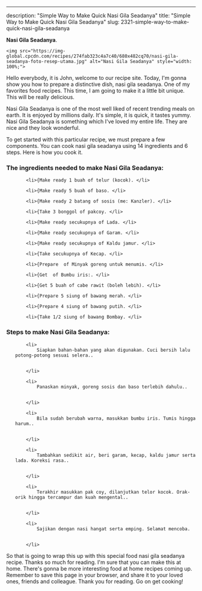 ---
description: "Simple Way to Make Quick Nasi Gila Seadanya"
title: "Simple Way to Make Quick Nasi Gila Seadanya"
slug: 2321-simple-way-to-make-quick-nasi-gila-seadanya

<p>
	<strong>Nasi Gila Seadanya</strong>. 
	
</p>
<p>
	
	<img src="https://img-global.cpcdn.com/recipes/274fab323c4a7c40/680x482cq70/nasi-gila-seadanya-foto-resep-utama.jpg" alt="Nasi Gila Seadanya" style="width: 100%;">
	
	
</p>
<p>
	Hello everybody, it is John, welcome to our recipe site. Today, I'm gonna show you how to prepare a distinctive dish, nasi gila seadanya. One of my favorites food recipes. This time, I am going to make it a little bit unique. This will be really delicious.
</p>
	
<p>
	
</p>
<p>
	Nasi Gila Seadanya is one of the most well liked of recent trending meals on earth. It is enjoyed by millions daily. It's simple, it is quick, it tastes yummy. Nasi Gila Seadanya is something which I've loved my entire life. They are nice and they look wonderful.
</p>

<p>
To get started with this particular recipe, we must prepare a few components. You can cook nasi gila seadanya using 14 ingredients and 6 steps. Here is how you cook it.
</p>

<h3>The ingredients needed to make Nasi Gila Seadanya:</h3>

<ol>
	
		<li>{Make ready 1 buah of telur (kocok). </li>
	
		<li>{Make ready 5 buah of baso. </li>
	
		<li>{Make ready 2 batang of sosis (me: Kanzler). </li>
	
		<li>{Take 3 bonggol of pakcoy. </li>
	
		<li>{Make ready secukupnya of Lada. </li>
	
		<li>{Make ready secukupnya of Garam. </li>
	
		<li>{Make ready secukupnya of Kaldu jamur. </li>
	
		<li>{Take secukupnya of Kecap. </li>
	
		<li>{Prepare  of Minyak goreng untuk menumis. </li>
	
		<li>{Get  of Bumbu iris:. </li>
	
		<li>{Get 5 buah of cabe rawit (boleh lebih). </li>
	
		<li>{Prepare 5 siung of bawang merah. </li>
	
		<li>{Prepare 4 siung of bawang putih. </li>
	
		<li>{Take 1/2 siung of bawang Bombay. </li>
	
</ol>
<p>
	
</p>

<h3>Steps to make Nasi Gila Seadanya:</h3>

<ol>
	
		<li>
			Siapkan bahan-bahan yang akan digunakan. Cuci bersih lalu potong-potong sesuai selera..
			
			
		</li>
	
		<li>
			Panaskan minyak, goreng sosis dan baso terlebih dahulu..
			
			
		</li>
	
		<li>
			Bila sudah berubah warna, masukkan bumbu iris. Tumis hingga harum..
			
			
		</li>
	
		<li>
			Tambahkan sedikit air, beri garam, kecap, kaldu jamur serta lada. Koreksi rasa..
			
			
		</li>
	
		<li>
			Terakhir masukkan pak coy, dilanjutkan telor kocok. Orak-orik hingga tercampur dan kuah mengental..
			
			
		</li>
	
		<li>
			Sajikan dengan nasi hangat serta emping. Selamat mencoba.
			
			
		</li>
	
</ol>

<p>
	
</p>

<p>
	So that is going to wrap this up with this special food nasi gila seadanya recipe. Thanks so much for reading. I'm sure that you can make this at home. There's gonna be more interesting food at home recipes coming up. Remember to save this page in your browser, and share it to your loved ones, friends and colleague. Thank you for reading. Go on get cooking!
</p>
